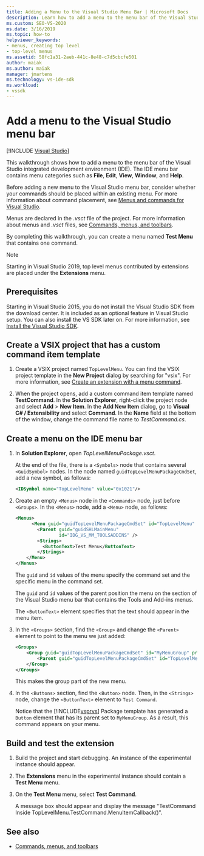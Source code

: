 ```yaml
---
title: Adding a Menu to the Visual Studio Menu Bar | Microsoft Docs
description: Learn how to add a menu to the menu bar of the Visual Studio integrated development environment (IDE).
ms.custom: SEO-VS-2020
ms.date: 3/16/2019
ms.topic: how-to
helpviewer_keywords:
- menus, creating top level
- top-level menus
ms.assetid: 58fc1a31-2aeb-441c-8e48-c7d5cbcfe501
author: maiak
ms.author: maiak
manager: jmartens
ms.technology: vs-ide-sdk
ms.workload:
- vssdk
---
```

# Add a menu to the Visual Studio menu bar

 [!INCLUDE [Visual Studio](~/includes/applies-to-version/vs-windows-only.md)]

This walkthrough shows how to add a menu to the menu bar of the Visual Studio integrated development environment (IDE). The IDE menu bar contains menu categories such as **File**, **Edit**, **View**, **Window**, and **Help**.

Before adding a new menu to the Visual Studio menu bar, consider whether your commands should be placed within an existing menu. For more information about command placement, see [Menus and commands for Visual Studio](../extensibility/ux-guidelines/menus-and-commands-for-visual-studio.md).

Menus are declared in the *.vsct* file of the project. For more information about menus and *.vsct* files, see [Commands, menus, and toolbars](../extensibility/internals/commands-menus-and-toolbars.md).

By completing this walkthrough, you can create a menu named **Test Menu** that contains one command.

> [!NOTE]
> Starting in Visual Studio 2019, top level menus contributed by extensions are placed under the **Extensions** menu.

## Prerequisites

Starting in Visual Studio 2015, you do not install the Visual Studio SDK from the download center. It is included as an optional feature in Visual Studio setup. You can also install the VS SDK later on. For more information, see [Install the Visual Studio SDK](../extensibility/installing-the-visual-studio-sdk.md).

## Create a VSIX project that has a custom command item template

1. Create a VSIX project named `TopLevelMenu`. You can find the VSIX project template in the **New Project** dialog by searching for "vsix".  For more information, see [Create an extension with a menu command](../extensibility/creating-an-extension-with-a-menu-command.md).

2. When the project opens, add a custom command item template named **TestCommand**. In the **Solution Explorer**, right-click the project node and select **Add** >  **New Item**. In the **Add New Item** dialog, go to **Visual C# / Extensibility** and select **Command**. In the **Name** field at the bottom of the window, change the command file name to *TestCommand.cs*.

## Create a menu on the IDE menu bar

1. In **Solution Explorer**, open *TopLevelMenuPackage.vsct*.

    At the end of the file, there is a `<Symbols>` node that contains several `<GuidSymbol>` nodes. In the node named `guidTopLevelMenuPackageCmdSet`, add a new symbol, as follows:

   ```xml
   <IDSymbol name="TopLevelMenu" value="0x1021"/>
   ```

2. Create an empty `<Menus>` node in the `<Commands>` node, just before `<Groups>`. In the `<Menus>` node, add a `<Menu>` node, as follows:

   ```xml
   <Menus>
         <Menu guid="guidTopLevelMenuPackageCmdSet" id="TopLevelMenu" priority="0x700" type="Menu">
           <Parent guid="guidSHLMainMenu"
                   id="IDG_VS_MM_TOOLSADDINS" />
           <Strings>
             <ButtonText>Test Menu</ButtonText>
           </Strings>
       </Menu>
   </Menus>
   ```

    The `guid` and `id` values of the menu specify the command set and the specific menu in the command set.

    The `guid` and `id` values of the parent position the menu on the section of the Visual Studio menu bar that contains the Tools and Add-ins menus.

    The `<ButtonText>` element specifies that the text should appear in the menu item.

3. In the `<Groups>` section, find the `<Group>` and change the `<Parent>` element to point to the menu we just added:

   ```xml
   <Groups>
       <Group guid="guidTopLevelMenuPackageCmdSet" id="MyMenuGroup" priority="0x0600">
           <Parent guid="guidTopLevelMenuPackageCmdSet" id="TopLevelMenu"/>
       </Group>
   </Groups>
   ```

    This makes the group part of the new menu.

4. In the `<Buttons>` section, find the `<Button>` node. Then, in the `<Strings>` node, change the `<ButtonText>` element to `Test Command`.

    Notice that the [!INCLUDE[vsprvs](../code-quality/includes/vsprvs_md.md)] Package template has generated a `Button` element that has its parent set to `MyMenuGroup`. As a result, this command appears on your menu.

## Build and test the extension

1. Build the project and start debugging. An instance of the experimental instance should appear.

2. The **Extensions** menu in the experimental instance should contain a **Test Menu** menu.

3. On the **Test Menu** menu, select **Test Command**.

    A message box should appear and display the message "TestCommand Inside TopLevelMenu.TestCommand.MenuItemCallback()".

## See also

- [Commands, menus, and toolbars](../extensibility/internals/commands-menus-and-toolbars.md)

